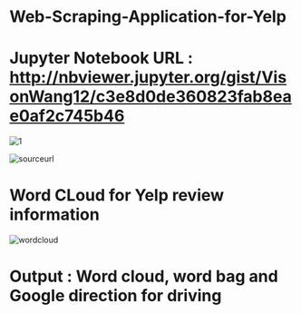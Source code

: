 # Web-Scraping-Application-for-Yelp
# Jupyter Notebook URL : http://nbviewer.jupyter.org/gist/VisonWang12/c3e8d0de360823fab8eae0af2c745b46

![1](https://cloud.githubusercontent.com/assets/28020765/26693167/34a62e0a-46d1-11e7-9891-c202a28ad95b.PNG)

![sourceurl](https://cloud.githubusercontent.com/assets/28020765/26693211/662994d0-46d1-11e7-8d91-2d1ebc34e59f.PNG)
# Word CLoud for Yelp review information 
![wordcloud](https://cloud.githubusercontent.com/assets/28020765/26692325/3ee2a1da-46ce-11e7-9787-86e85cab38fb.PNG)

# Output : Word cloud, word bag and Google direction for driving
